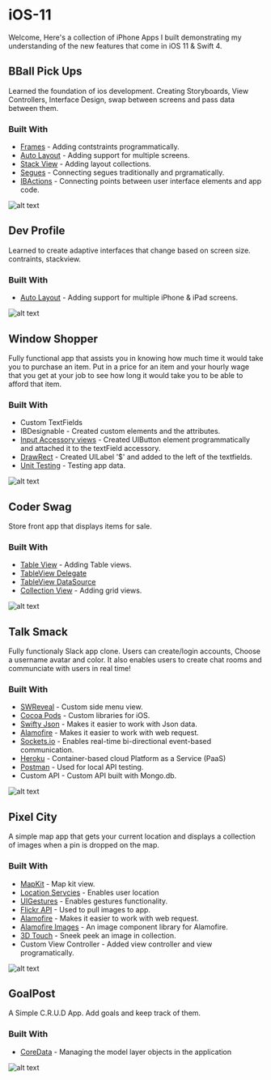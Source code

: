 # iOS-11
Welcome, Here's a collection of iPhone Apps I built demonstrating my understanding of the new features that come in iOS 11 & Swift 4.


## BBall Pick Ups
Learned the foundation of ios development. Creating Storyboards, View Controllers, Interface Design, swap between screens and pass data between them.

### Built With
* [Frames](https://developer.apple.com/documentation/uikit/uiview/1622621-frame) - Adding contstraints programmatically.
* [Auto Layout](https://developer.apple.com/documentation/uikit/view_management/auto_layout) - Adding support for multiple screens.
* [Stack View](https://developer.apple.com/documentation/uikit/uistackview) - Adding layout collections.
* [Segues](https://developer.apple.com/documentation/uikit/uistoryboardsegue) - Connecting segues traditionally and prgramatically.
* [IBActions](https://developer.apple.com/documentation/appkit/constants/interface_builder_constants/ibaction) - Connecting points between user interface elements and app code.

![alt text](https://www.noelfranceschi.com/iosApps/bball-pick-ups.png)



## Dev Profile
Learned to create adaptive interfaces that change based on screen size. contraints, stackview.

### Built With
* [Auto Layout](https://developer.apple.com/documentation/uikit/view_management/auto_layout) - Adding support for multiple iPhone & iPad screens.

![alt text](https://www.noelfranceschi.com/iosApps/dev-profile.png)



## Window Shopper
Fully functional app that assists you in knowing how much time it would take you to purchase an item. Put in a price for an item and your hourly wage that you get at your job to see how long it would take you to be able to afford that item.

### Built With
* Custom TextFields
* IBDesignable - Created custom elements and the attributes.
* [Input Accessory views](https://developer.apple.com/documentation/uikit/uitextfield/1619627-inputaccessoryview) - Created UIButton element programmatically and attached it to the textField accessory.
* [DrawRect](https://developer.apple.com/documentation/uikit/uiview/1622529-drawrect) - Created UILabel '$' and added to the left of the textfields.
* [Unit Testing](https://developer.apple.com/library/content/documentation/DeveloperTools/Conceptual/testing_with_xcode/chapters/04-writing_tests.html) - Testing app data.

![alt text](https://www.noelfranceschi.com/iosApps/shopper.png)



## Coder Swag
Store front app that displays items for sale.

### Built With
* [Table View](https://developer.apple.com/documentation/uikit/uitableviewcontroller/1614753-tableview) - Adding Table views.
* [TableView Delegate](https://developer.apple.com/documentation/uikit/uitableviewdelegate)
* [TableView DataSource](https://developer.apple.com/documentation/uikit/uitableviewdatasource)
* [Collection View](https://developer.apple.com/documentation/uikit/uicollectionview) - Adding grid views.

![alt text](https://www.noelfranceschi.com/iosApps/coderswag.png)



## Talk Smack
Fully functionaly Slack app clone. Users can create/login accounts, Choose a username avatar and color. It also enables users to create chat rooms and communciate with users in real time!

### Built With
* [SWReveal](https://github.com/John-Lluch/SWRevealViewController) - Custom side menu view.
* [Cocoa Pods](https://cocoapods.org/) - Custom libraries for iOS.
* [Swifty Json](https://github.com/SwiftyJSON/SwiftyJSON) - Makes it easier to work with Json data.
* [Alamofire](https://github.com/Alamofire/Alamofire) - Makes it easier to work with web request.
* [Sockets.io](https://socket.io/) - Enables real-time bi-directional event-based communication.
* [Heroku](https://www.heroku.com/) - Container-based cloud Platform as a Service (PaaS)
* [Postman](https://www.getpostman.com/) - Used for local API testing.
* Custom API - Custom API built with Mongo.db.

![alt text](https://www.noelfranceschi.com/iosApps/talksmack.png)



## Pixel City
A simple map app that gets your current location and displays a collection of images when a pin is dropped on the map.

### Built With
* [MapKit](https://developer.apple.com/documentation/mapkit/mkmapview) - Map kit view.
* [Location Servcies](https://developer.apple.com/documentation/corelocation/getting_the_user_s_location/using_the_standard_location_service) - Enables user location
* [UIGestures](https://developer.apple.com/documentation/uikit/uigesturerecognizer) - Enables gestures functionality.
* [Flickr API](https://www.flickr.com/services/api/) - Used to pull images to app.
* [Alamofire](https://github.com/Alamofire/Alamofire) - Makes it easier to work with web request.
* [Alamofire Images](https://github.com/Alamofire/AlamofireImage) - An image component library for Alamofire.
* [3D Touch](https://developer.apple.com/library/content/documentation/UserExperience/Conceptual/Adopting3DTouchOniPhone/3DTouchAPIs.html) - Sneek peek an image in collection.
* Custom View Controller - Added view controller and view programatically.

![alt text](https://www.noelfranceschi.com/iosApps/pixel-city.png)



## GoalPost
A Simple C.R.U.D App. Add goals and keep track of them.

### Built With
* [CoreData](https://developer.apple.com/documentation/coredata) - Managing the model layer objects in the application 

![alt text](https://www.noelfranceschi.com/iosApps/goalPost.png)
